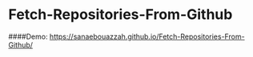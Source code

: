 # Fetch-Repositories-From-Github

####Demo: https://sanaebouazzah.github.io/Fetch-Repositories-From-Github/
